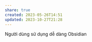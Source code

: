 ```yaml
---
share: true
created: 2023-05-26T14:51
updated: 2023-10-27T21:28
---
```


Người dùng sử dụng dễ dàng Obsidian
